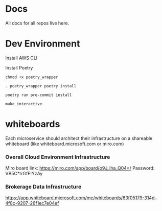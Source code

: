 # Docs
All docs for all repos live here.

# Dev Environment
Install AWS CLI

Install Poetry

`chmod +x poetry_wrapper`

`. poetry_wrapper poetry install`

`poetry run pre-commit install `

`make interactive` 

# whiteboards
Each microservice should architect their infrastructure on a shareable whiteboard (like whiteboard.microsoft.com or miro.com)

### Overall Cloud Environment Infrastructure
Miro board link: https://miro.com/app/board/o9J_lha_Q04=/ Password: VB5C*trGfE!YzAy

### Brokerage Data Infrastructure
https://app.whiteboard.microsoft.com/me/whiteboards/63f05179-314d-4f8c-9207-26f1ec7e04ef
